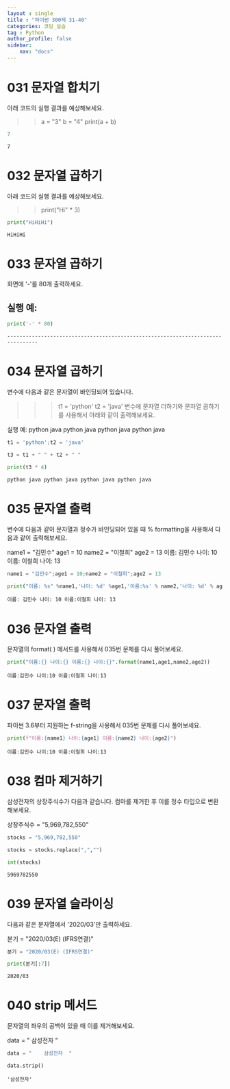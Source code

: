 ```yaml
---
layout : single
title : "파이썬 300제 31-40"
categories: 코딩_실습
tag : Python
author_profile: false
sidebar:
    nav: "docs"
---
```

# 031 문자열 합치기
아래 코드의 실행 결과를 예상해보세요.

>> a = "3"
>> b = "4"
>> print(a + b) 


```python
7
```




    7



# 032 문자열 곱하기
아래 코드의 실행 결과를 예상해보세요.

>> print("Hi" * 3)


```python
print("HiHiHi")
```

    HiHiHi
    

# 033 문자열 곱하기
화면에 '-'를 80개 출력하세요.

실행 예:
--------------------------------------------------------------------------------


```python
print('-' * 80)
```

    --------------------------------------------------------------------------------
    

# 034 문자열 곱하기
변수에 다음과 같은 문자열이 바인딩되어 있습니다.

>>> t1 = 'python'
>>> t2 = 'java'
변수에 문자열 더하기와 문자열 곱하기를 사용해서 아래와 같이 출력해보세요.

실행 예:
python java python java python java python java


```python
t1 = 'python';t2 = 'java' 
```


```python
t3 = t1 + " " + t2 + " "
```


```python
print(t3 * 4)
```

    python java python java python java python java 
    

# 035 문자열 출력
변수에 다음과 같이 문자열과 정수가 바인딩되어 있을 때 % formatting을 사용해서 다음과 같이 출력해보세요.

name1 = "김민수" 
age1 = 10
name2 = "이철희"
age2 = 13
이름: 김민수 나이: 10
이름: 이철희 나이: 13


```python
name1 = "김민수";age1 = 10;name2 = "이철희";age2 = 13 
```


```python
print("이름: %s" %name1,'나이: %d' %age1,'이름:%s' % name2,'나이: %d' % age2)
```

    이름: 김민수 나이: 10 이름:이철희 나이: 13
    

# 036 문자열 출력
문자열의 format( ) 메서드를 사용해서 035번 문제를 다시 풀어보세요. 


```python
print("이름:{} 나이:{} 이름:{} 나이:{}".format(name1,age1,name2,age2))
```

    이름:김민수 나이:10 이름:이철희 나이:13
    

# 037 문자열 출력
파이썬 3.6부터 지원하는 f-string을 사용해서 035번 문제를 다시 풀어보세요.


```python
print(f"이름:{name1} 나이:{age1} 이름:{name2} 나이:{age2}")
```

    이름:김민수 나이:10 이름:이철희 나이:13
    

# 038 컴마 제거하기
삼성전자의 상장주식수가 다음과 같습니다. 컴마를 제거한 후 이를 정수 타입으로 변환해보세요.

상장주식수 = "5,969,782,550" 


```python
stocks = "5,969,782,550"
```


```python
stocks = stocks.replace(",","")
```


```python
int(stocks)
```




    5969782550



# 039 문자열 슬라이싱
다음과 같은 문자열에서 '2020/03'만 출력하세요.

분기 = "2020/03(E) (IFRS연결)" 


```python
분기 = "2020/03(E) (IFRS연결)"
```


```python
print(분기[:7])
```

    2020/03
    

# 040 strip 메서드
문자열의 좌우의 공백이 있을 때 이를 제거해보세요.

data = "   삼성전자    " 


```python
data = "    삼성전자  "
```


```python
data.strip()
```




    '삼성전자'




```python

```

